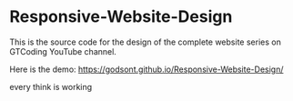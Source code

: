# Responsive-Website-Design
This is the source code for the design of the complete website series on GTCoding YouTube channel.

Here is the demo: https://godsont.github.io/Responsive-Website-Design/

every think is working
